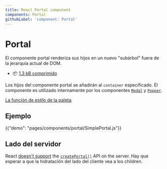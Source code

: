 ```yaml
---
title: React Portal component
components: Portal
githubLabel: 'component: Portal'
---
```


# Portal

<p class="description">El componente portal renderiza sus hijos en un nuevo "subárbol" fuera de la jerarquía actual de DOM.</p>

- 📦 [1.3 kB comprimido](/size-snapshot)

Los hijos del componente portal se añadirán al `container` especificado. El componente es utilizado internamente por los componentes [`Modal`](/components/modal/) y [`Popper`](/components/popper/).

[La función de estilo de la paleta](/system/palette/).

## Ejemplo

{{"demo": "pages/components/portal/SimplePortal.js"}}

## Lado del servidor

React [doesn't support](https://github.com/facebook/react/issues/13097) the [`createPortal()`](https://reactjs.org/docs/portals.html) API on the server. Hay que esperar a que la hidratación del lado del cliente vea a los children.
